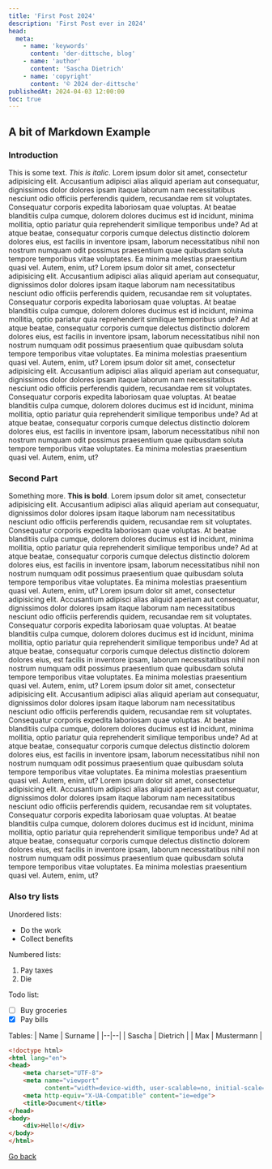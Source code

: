 ```yaml
---
title: 'First Post 2024'
description: 'First Post ever in 2024'
head:
  meta:
    - name: 'keywords'
      content: 'der-dittsche, blog'
    - name: 'author'
      content: 'Sascha Dietrich'
    - name: 'copyright'
      content: '© 2024 der-dittsche'
publishedAt: 2024-04-03 12:00:00
toc: true
---
```


## A bit of Markdown Example

### Introduction

This is some text. *This is italic*.
Lorem ipsum dolor sit amet, consectetur adipisicing elit. Accusantium adipisci alias aliquid aperiam aut consequatur, dignissimos dolor dolores ipsam itaque laborum nam necessitatibus nesciunt odio officiis perferendis quidem, recusandae rem sit voluptates. Consequatur corporis expedita laboriosam quae voluptas. At beatae blanditiis culpa cumque, dolorem dolores ducimus est id incidunt, minima mollitia, optio pariatur quia reprehenderit similique temporibus unde? Ad at atque beatae, consequatur corporis cumque delectus distinctio dolorem dolores eius, est facilis in inventore ipsam, laborum necessitatibus nihil non nostrum numquam odit possimus praesentium quae quibusdam soluta tempore temporibus vitae voluptates. Ea minima molestias praesentium quasi vel. Autem, enim, ut?
Lorem ipsum dolor sit amet, consectetur adipisicing elit. Accusantium adipisci alias aliquid aperiam aut consequatur, dignissimos dolor dolores ipsam itaque laborum nam necessitatibus nesciunt odio officiis perferendis quidem, recusandae rem sit voluptates. Consequatur corporis expedita laboriosam quae voluptas. At beatae blanditiis culpa cumque, dolorem dolores ducimus est id incidunt, minima mollitia, optio pariatur quia reprehenderit similique temporibus unde? Ad at atque beatae, consequatur corporis cumque delectus distinctio dolorem dolores eius, est facilis in inventore ipsam, laborum necessitatibus nihil non nostrum numquam odit possimus praesentium quae quibusdam soluta tempore temporibus vitae voluptates. Ea minima molestias praesentium quasi vel. Autem, enim, ut?
Lorem ipsum dolor sit amet, consectetur adipisicing elit. Accusantium adipisci alias aliquid aperiam aut consequatur, dignissimos dolor dolores ipsam itaque laborum nam necessitatibus nesciunt odio officiis perferendis quidem, recusandae rem sit voluptates. Consequatur corporis expedita laboriosam quae voluptas. At beatae blanditiis culpa cumque, dolorem dolores ducimus est id incidunt, minima mollitia, optio pariatur quia reprehenderit similique temporibus unde? Ad at atque beatae, consequatur corporis cumque delectus distinctio dolorem dolores eius, est facilis in inventore ipsam, laborum necessitatibus nihil non nostrum numquam odit possimus praesentium quae quibusdam soluta tempore temporibus vitae voluptates. Ea minima molestias praesentium quasi vel. Autem, enim, ut?



### Second Part

Something more. **This is bold**.
Lorem ipsum dolor sit amet, consectetur adipisicing elit. Accusantium adipisci alias aliquid aperiam aut consequatur, dignissimos dolor dolores ipsam itaque laborum nam necessitatibus nesciunt odio officiis perferendis quidem, recusandae rem sit voluptates. Consequatur corporis expedita laboriosam quae voluptas. At beatae blanditiis culpa cumque, dolorem dolores ducimus est id incidunt, minima mollitia, optio pariatur quia reprehenderit similique temporibus unde? Ad at atque beatae, consequatur corporis cumque delectus distinctio dolorem dolores eius, est facilis in inventore ipsam, laborum necessitatibus nihil non nostrum numquam odit possimus praesentium quae quibusdam soluta tempore temporibus vitae voluptates. Ea minima molestias praesentium quasi vel. Autem, enim, ut?
Lorem ipsum dolor sit amet, consectetur adipisicing elit. Accusantium adipisci alias aliquid aperiam aut consequatur, dignissimos dolor dolores ipsam itaque laborum nam necessitatibus nesciunt odio officiis perferendis quidem, recusandae rem sit voluptates. Consequatur corporis expedita laboriosam quae voluptas. At beatae blanditiis culpa cumque, dolorem dolores ducimus est id incidunt, minima mollitia, optio pariatur quia reprehenderit similique temporibus unde? Ad at atque beatae, consequatur corporis cumque delectus distinctio dolorem dolores eius, est facilis in inventore ipsam, laborum necessitatibus nihil non nostrum numquam odit possimus praesentium quae quibusdam soluta tempore temporibus vitae voluptates. Ea minima molestias praesentium quasi vel. Autem, enim, ut?
Lorem ipsum dolor sit amet, consectetur adipisicing elit. Accusantium adipisci alias aliquid aperiam aut consequatur, dignissimos dolor dolores ipsam itaque laborum nam necessitatibus nesciunt odio officiis perferendis quidem, recusandae rem sit voluptates. Consequatur corporis expedita laboriosam quae voluptas. At beatae blanditiis culpa cumque, dolorem dolores ducimus est id incidunt, minima mollitia, optio pariatur quia reprehenderit similique temporibus unde? Ad at atque beatae, consequatur corporis cumque delectus distinctio dolorem dolores eius, est facilis in inventore ipsam, laborum necessitatibus nihil non nostrum numquam odit possimus praesentium quae quibusdam soluta tempore temporibus vitae voluptates. Ea minima molestias praesentium quasi vel. Autem, enim, ut?
Lorem ipsum dolor sit amet, consectetur adipisicing elit. Accusantium adipisci alias aliquid aperiam aut consequatur, dignissimos dolor dolores ipsam itaque laborum nam necessitatibus nesciunt odio officiis perferendis quidem, recusandae rem sit voluptates. Consequatur corporis expedita laboriosam quae voluptas. At beatae blanditiis culpa cumque, dolorem dolores ducimus est id incidunt, minima mollitia, optio pariatur quia reprehenderit similique temporibus unde? Ad at atque beatae, consequatur corporis cumque delectus distinctio dolorem dolores eius, est facilis in inventore ipsam, laborum necessitatibus nihil non nostrum numquam odit possimus praesentium quae quibusdam soluta tempore temporibus vitae voluptates. Ea minima molestias praesentium quasi vel. Autem, enim, ut?


### Also try lists

Unordered lists:

- Do the work
- Collect benefits

Numbered lists:

1. Pay taxes
2. Die

Todo list:

- [ ] Buy groceries
- [X] Pay bills

Tables:
| Name | Surname |
|--|--|
| Sascha | Dietrich |
| Max | Mustermann |

```html
<!doctype html>
<html lang="en">
<head>
    <meta charset="UTF-8">
    <meta name="viewport"
          content="width=device-width, user-scalable=no, initial-scale=1.0, maximum-scale=1.0, minimum-scale=1.0">
    <meta http-equiv="X-UA-Compatible" content="ie=edge">
    <title>Document</title>
</head>
<body>
    <div>Hello!</div>
</body>
</html>
```

[Go back](/blog/)